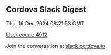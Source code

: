 ## Cordova Slack Digest
Thu, 19 Dec 2024 08:21:53 GMT

[User count: 4912](https://cordova.slack.com/)


Join the conversation at [slack.cordova.io](http://slack.cordova.io/)
